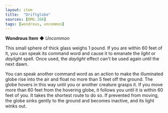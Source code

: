 ```yaml
---
layout: item
title:  "Driftglobe"
sources: [DMG.166]
tags: [wondrous, uncommon]
---
```


**Wondrous Item** ◆ *Uncommon*

This small sphere of thick glass weighs 1 pound. If you are within 60 feet of it, you can speak its command word and cause it to emanate the *light* or *daylight* spell. Once used, the *daylight* effect can't be used again until the next dawn.

You can speak another command word as an action to make the illuminated globe rise into the air and float no more than 5 feet off the ground. The globe hovers in this way until you or another creature grasps it. If you move more than 60 feet from the hovering globe, it follows you until it is within 60 feet of you. It takes the shortest route to do so. If prevented from moving, the globe sinks gently to the ground and becomes inactive, and its light winks out.